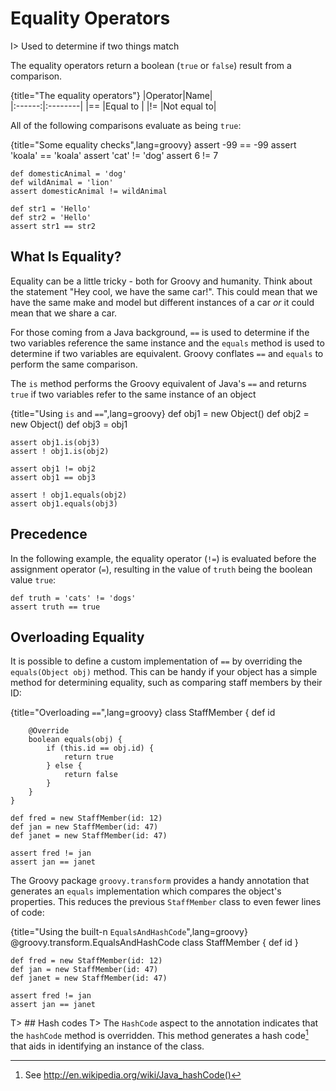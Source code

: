# Equality Operators

I> Used to determine if two things match

The equality operators return a boolean (`true` or `false`) result from a comparison. 

{title="The equality operators"}
|Operator|Name|     
|:------:|:--------|
|==      |Equal to |
|!=      |Not equal to|

All of the following comparisons evaluate as being `true`:

{title="Some equality checks",lang=groovy}
	assert -99 == -99
	assert 'koala' == 'koala'
	assert 'cat' != 'dog'
	assert 6 != 7
	
	def domesticAnimal = 'dog'
	def wildAnimal = 'lion'
	assert domesticAnimal != wildAnimal
	
	def str1 = 'Hello'
	def str2 = 'Hello'
	assert str1 == str2


## What Is Equality?

Equality can be a little tricky - both for Groovy and humanity. Think about the statement "Hey cool, we have the same car!". This could mean that we have the same make and model but different instances of a car *or* it could mean that we share a car. 

For those coming from a Java background, `==` is used to determine if the two variables reference the same instance and the `equals` method is used to determine if two variables are equivalent. Groovy conflates `==` and `equals` to perform the same comparison.

The `is` method performs the Groovy equivalent of Java's `==` and returns `true` if two variables refer to the same instance of an object

{title="Using `is` and `==`",lang=groovy}
	def obj1 = new Object()
	def obj2 = new Object()
	def obj3 = obj1
	
	assert obj1.is(obj3)
	assert ! obj1.is(obj2)
	
	assert obj1 != obj2
	assert obj1 == obj3
	
	assert ! obj1.equals(obj2)
	assert obj1.equals(obj3)

## Precedence
In the following example, the equality operator (`!=`) is evaluated before the assignment operator (`=`), resulting in the value of `truth` being the boolean value `true`:

	def truth = 'cats' != 'dogs'
	assert truth == true

## Overloading Equality

It is possible to define a custom implementation of `==` by overriding the `equals(Object obj)` method. This can be handy if your object has a simple method for determining equality, such as comparing staff members by their ID:

{title="Overloading `==`",lang=groovy}
	class StaffMember {
	    def id
	    
	    @Override
	    boolean equals(obj) {
	        if (this.id == obj.id) {
	            return true
	        } else {
	            return false 
	        }
	    }
	}
	
	def fred = new StaffMember(id: 12)
	def jan = new StaffMember(id: 47)
	def janet = new StaffMember(id: 47)
	
	assert fred != jan
	assert jan == janet


The Groovy package `groovy.transform` provides a handy annotation that generates an `equals` implementation which compares the object's properties. This reduces the previous `StaffMember` class to even fewer lines of code:

{title="Using the built-n `EqualsAndHashCode`",lang=groovy}
	@groovy.transform.EqualsAndHashCode
	class StaffMember {
	    def id
	}
	
	def fred = new StaffMember(id: 12)
	def jan = new StaffMember(id: 47)
	def janet = new StaffMember(id: 47)
	
	assert fred != jan
	assert jan == janet

T> ## Hash codes
T> The `HashCode` aspect to the annotation indicates that the `hashCode` method is overridden. This method generates a hash code[^hash] that aids in identifying an instance of the class.


[^hash]: See <http://en.wikipedia.org/wiki/Java_hashCode()>